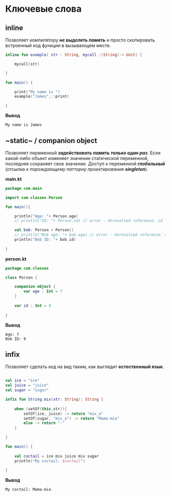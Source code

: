 
# Ключевые слова

## inline
Позволяет компилятору ***не выделять память*** и просто скопировать встроенный код функции в вызывающем месте.

```kotlin
inline fun example( str : String, mycall :(String)-> Unit) {

    mycall(str)

}

fun main() {

    print("My name is ")
    example("James",::print)

} 
```
**Вывод**
```
My name is James
```

##
##

## ~static~ / companion object
Позволяет переменной ***задействовать память только один раз***. Если какой-либо объект изменяет значение статической переменной, последняя сохраняет свое значение. Доступ к переменной ***глобальный*** (отсылка к _порождающему паттерну проектирования **singleton**_).

**main.kt**
```kotlin
package com.main

import com.classes.Person

fun main(){

    println("Age: "+ Person.age)
    // println("ID: "+ Person.id) // error - Unresolved reference: id

    val bob: Person = Person()
    // println("Bob age: "+ bob.age) // error - Unresolved reference: age
    println("Bob ID: "+ bob.id)
    
}
```
**person.kt**
```kotlin
package com.classes

class Person {

    companion object {
        var age : Int = 7
    }
    
    var id : Int = 9
    
}
```
**Вывод**
```
Age: 7
Bob ID: 9
```


##
##

## infix
Позволяет сделать код на вид таким, как выглядит **естественный язык**.

```kotlin

val ice = "ice"
val juice = "juice"
val sugar = "sugar"

infix fun String.mix(str: String): String {
    
    when (setOf(this,str)){
        setOf(ice, juice) -> return "mix_a"
        setOf(sugar, "mix_a") -> return "Mama-mia"
        else -> return "-"
    }
    
}

fun main() {
    
    val coctail = ice mix juice mix sugar 
    println("My coctail: $coctail")
    
}
```
**Вывод**
```
My coctail: Mama-mia
```

##
##

## 

